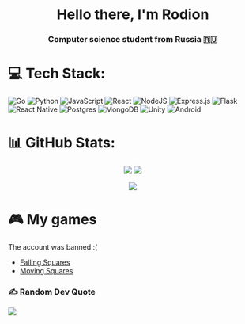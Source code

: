 <h1 align="center">Hello there, I'm Rodion</h1>
<h3 align="center">Computer science student from Russia 🇷🇺</h3>

# 💻 Tech Stack:
![Go](https://img.shields.io/badge/go-%2300ADD8.svg?style=for-the-badge&logo=go&logoColor=white) ![Python](https://img.shields.io/badge/python-3670A0?style=for-the-badge&logo=python&logoColor=ffdd54) ![JavaScript](https://img.shields.io/badge/javascript-%23323330.svg?style=for-the-badge&logo=javascript&logoColor=%23F7DF1E) ![React](https://img.shields.io/badge/react-%2320232a.svg?style=for-the-badge&logo=react&logoColor=%2361DAFB) ![NodeJS](https://img.shields.io/badge/node.js-6DA55F?style=for-the-badge&logo=node.js&logoColor=white) ![Express.js](https://img.shields.io/badge/express.js-%23404d59.svg?style=for-the-badge&logo=express&logoColor=%2361DAFB) ![Flask](https://img.shields.io/badge/flask-%23000.svg?style=for-the-badge&logo=flask&logoColor=white) ![React Native](https://img.shields.io/badge/react_native-%2320232a.svg?style=for-the-badge&logo=react&logoColor=%2361DAFB) ![Postgres](https://img.shields.io/badge/postgres-%23316192.svg?style=for-the-badge&logo=postgresql&logoColor=white) ![MongoDB](https://img.shields.io/badge/MongoDB-%234ea94b.svg?style=for-the-badge&logo=mongodb&logoColor=white) ![Unity](https://img.shields.io/badge/unity-%23000000.svg?style=for-the-badge&logo=unity&logoColor=white) ![Android](https://img.shields.io/badge/Android-3DDC84?style=for-the-badge&logo=android&logoColor=white)
# 📊 GitHub Stats:
<p align="center">
 <img src="https://github-readme-stats.vercel.app/api?username=Veter-ok&theme=dark&hide_border=false&include_all_commits=false&count_private=false"/>
 <img src="https://nirzak-streak-stats.vercel.app/?user=Veter-ok&theme=dark&hide_border=false"/>
</p>

<p align="center">
  <img src="https://github-readme-stats.vercel.app/api/top-langs/?username=Veter-ok&theme=dark&hide_border=false&include_all_commits=false&count_private=false&layout=compact" />
</p>

# 🎮 My games
<p>The account was banned :(</p>

<ul>
  <li><a href="https://play.google.com/store/apps/details?id=com.FutureSimpleGames.FallingSquares">Falling Squares</a></li>
  <li><a href="https://play.google.com/store/apps/details?id=com.FutureSimpleGames.MovingSquare">Moving Squares</a></li>
</ul>

### ✍️ Random Dev Quote
![](https://quotes-github-readme.vercel.app/api?type=horizontal&theme=radical)
